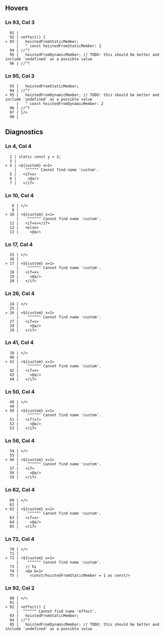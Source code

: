 ## Hovers
### Ln 93, Col 3
```marko
  91 |
  92 | <effect() {
> 93 |   hoistedFromStaticMember;
     |   ^ const hoistedFromStaticMember: 1
  94 | //^?
  95 |   hoistedFromDynamicMember; // TODO: this should be better and include `undefined` as a possible value
  96 | //^?
```

### Ln 95, Col 3
```marko
  93 |   hoistedFromStaticMember;
  94 | //^?
> 95 |   hoistedFromDynamicMember; // TODO: this should be better and include `undefined` as a possible value
     |   ^ const hoistedFromDynamicMember: 2
  96 | //^?
  97 | }/>
  98 |
```

## Diagnostics
### Ln 4, Col 4
```marko
  2 | static const y = 2;
  3 |
> 4 | <${custom} x=1>
    |    ^^^^^^ Cannot find name 'custom'.
  5 |   <if=x>
  6 |     <@a/>
  7 |   </if>
```

### Ln 10, Col 4
```marko
   8 | </>
   9 |
> 10 | <${custom} x=1>
     |    ^^^^^^ Cannot find name 'custom'.
  11 |   <if=x></if>
  12 |   <else>
  13 |     <@a/>
```

### Ln 17, Col 4
```marko
  15 | </>
  16 |
> 17 | <${custom} x=1>
     |    ^^^^^^ Cannot find name 'custom'.
  18 |   <if=x>
  19 |     <@a/>
  20 |   </if>
```

### Ln 26, Col 4
```marko
  24 | </>
  25 |
> 26 | <${custom} x=1>
     |    ^^^^^^ Cannot find name 'custom'.
  27 |   <if=x>
  28 |     <@a/>
  29 |   </if>
```

### Ln 41, Col 4
```marko
  39 | </>
  40 |
> 41 | <${custom} x=1>
     |    ^^^^^^ Cannot find name 'custom'.
  42 |   <if=x>
  43 |     <@a/>
  44 |   </if>
```

### Ln 50, Col 4
```marko
  48 | </>
  49 |
> 50 | <${custom} x=1>
     |    ^^^^^^ Cannot find name 'custom'.
  51 |   <if(x)>
  52 |     <@a/>
  53 |   </if>
```

### Ln 56, Col 4
```marko
  54 | </>
  55 |
> 56 | <${custom} x=1>
     |    ^^^^^^ Cannot find name 'custom'.
  57 |   <if>
  58 |     <@a/>
  59 |   </if>
```

### Ln 62, Col 4
```marko
  60 | </>
  61 |
> 62 | <${custom} x=1>
     |    ^^^^^^ Cannot find name 'custom'.
  63 |   <if=x>
  64 |     <@a/>
  65 |   </if>
```

### Ln 72, Col 4
```marko
  70 | </>
  71 |
> 72 | <${custom} x=1>
     |    ^^^^^^ Cannot find name 'custom'.
  73 |   // hi
  74 |   <@a b=1>
  75 |     <const/hoistedFromStaticMember = 1 as const/>
```

### Ln 92, Col 2
```marko
  90 | </>
  91 |
> 92 | <effect() {
     |  ^^^^^^ Cannot find name 'effect'.
  93 |   hoistedFromStaticMember;
  94 | //^?
  95 |   hoistedFromDynamicMember; // TODO: this should be better and include `undefined` as a possible value
```

